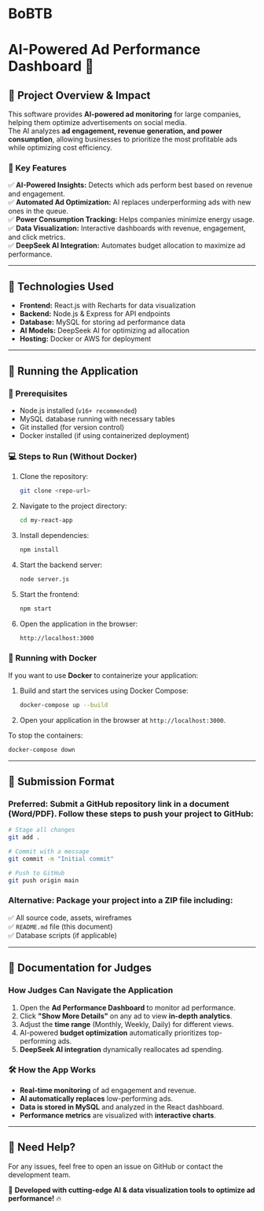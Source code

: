 # BoBTB
# AI-Powered Ad Performance Dashboard 🚀
## 📌 Project Overview & Impact  
This software provides **AI-powered ad monitoring** for large companies, helping them optimize advertisements on social media.  
The AI analyzes **ad engagement, revenue generation, and power consumption**, allowing businesses to prioritize the most profitable ads while optimizing cost efficiency.

### **🌟 Key Features**  
✅ **AI-Powered Insights:** Detects which ads perform best based on revenue and engagement.  
✅ **Automated Ad Optimization:** AI replaces underperforming ads with new ones in the queue.  
✅ **Power Consumption Tracking:** Helps companies minimize energy usage.  
✅ **Data Visualization:** Interactive dashboards with revenue, engagement, and click metrics.  
✅ **DeepSeek AI Integration:** Automates budget allocation to maximize ad performance.  

---

## 📌 Technologies Used  
- **Frontend:** React.js with Recharts for data visualization  
- **Backend:** Node.js & Express for API endpoints  
- **Database:** MySQL for storing ad performance data  
- **AI Models:** DeepSeek AI for optimizing ad allocation  
- **Hosting:** Docker or AWS for deployment  

---

## 📌 Running the Application  

### **🔧 Prerequisites**  
- Node.js installed (`v16+ recommended`)  
- MySQL database running with necessary tables  
- Git installed (for version control)  
- Docker installed (if using containerized deployment)  

### **💻 Steps to Run (Without Docker)**  
1. Clone the repository:  
   ```bash
   git clone <repo-url>
   ```
2. Navigate to the project directory:  
   ```bash
   cd my-react-app
   ```
3. Install dependencies:  
   ```bash
   npm install
   ```
4. Start the backend server:  
   ```bash
   node server.js
   ```
5. Start the frontend:  
   ```bash
   npm start
   ```
6. Open the application in the browser:  
   ```bash
   http://localhost:3000
   ```

### **🐳 Running with Docker**  
If you want to use **Docker** to containerize your application:

1. Build and start the services using Docker Compose:  
   ```bash
   docker-compose up --build
   ```
2. Open your application in the browser at `http://localhost:3000`.  

To stop the containers:  
```bash
docker-compose down
```

---

## 📌 Submission Format  
### **Preferred:** Submit a **GitHub repository link** in a document (Word/PDF). Follow these steps to push your project to GitHub:  
```bash
# Stage all changes
git add .  

# Commit with a message
git commit -m "Initial commit"  

# Push to GitHub
git push origin main  
```

### **Alternative:** Package your project into a **ZIP file** including:  
✅ All source code, assets, wireframes  
✅ `README.md` file (this document)  
✅ Database scripts (if applicable)  

---

## 📌 Documentation for Judges  
### **How Judges Can Navigate the Application**  
1. Open the **Ad Performance Dashboard** to monitor ad performance.  
2. Click **"Show More Details"** on any ad to view **in-depth analytics**.  
3. Adjust the **time range** (Monthly, Weekly, Daily) for different views.  
4. AI-powered **budget optimization** automatically prioritizes top-performing ads.  
5. **DeepSeek AI integration** dynamically reallocates ad spending.  

### **🛠 How the App Works**  
- **Real-time monitoring** of ad engagement and revenue.  
- **AI automatically replaces** low-performing ads.  
- **Data is stored in MySQL** and analyzed in the React dashboard.  
- **Performance metrics** are visualized with **interactive charts**.  

---

## 📌 Need Help?  
For any issues, feel free to open an issue on GitHub or contact the development team.

🚀 **Developed with cutting-edge AI & data visualization tools to optimize ad performance!** 🔥
